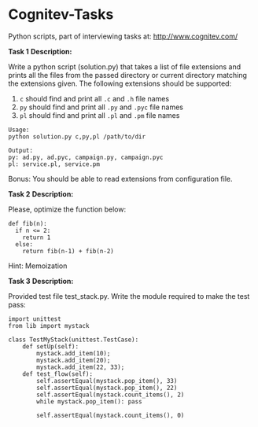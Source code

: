 # Cognitev-Tasks
Python scripts, part of interviewing tasks at: http://www.cognitev.com/

**Task 1**
**Description:**

Write a python script (solution.py) that takes a list of file extensions and prints all the files from the
passed directory or current directory matching the extensions given.
The following extensions should be supported:
1. `c` should find and print all `.c` and `.h` file names
2. `py` should find and print all `.py` and `.pyc` file names
3. `pl` should find and print all `.pl` and `.pm` file names

```
Usage:
python solution.py c,py,pl /path/to/dir
```
```
Output:
py: ad.py, ad.pyc, campaign.py, campaign.pyc
pl: service.pl, service.pm
```
Bonus: You should be able to read extensions from configuration file.



**Task 2**
**Description:**

Please, optimize the function below:
```
def fib(n):
  if n <= 2:
    return 1
  else:
    return fib(n-1) + fib(n-2)
```
Hint: Memoization

**Task 3**
**Description:**

Provided test file test_stack.py. Write the module required to make the test pass:

```
import unittest
from lib import mystack

class TestMyStack(unittest.TestCase):
	def setUp(self):
		mystack.add_item(10);
 		mystack.add_item(20);
 		mystack.add_item(22, 33);
 	def test_flow(self):
 		self.assertEqual(mystack.pop_item(), 33)
 		self.assertEqual(mystack.pop_item(), 22)
 		self.assertEqual(mystack.count_items(), 2)
 		while mystack.pop_item(): pass
		
 		self.assertEqual(mystack.count_items(), 0)
```
